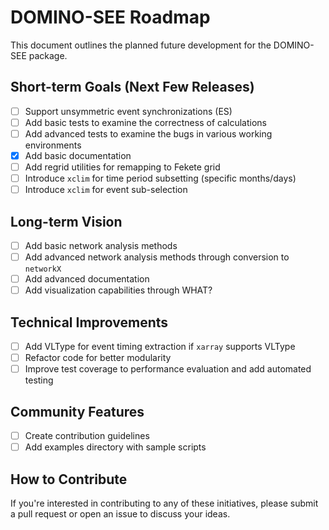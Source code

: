 # DOMINO-SEE Roadmap

This document outlines the planned future development for the DOMINO-SEE package.

## Short-term Goals (Next Few Releases)

- [ ] Support unsymmetric event synchronizations (ES)
- [ ] Add basic tests to examine the correctness of calculations
- [ ] Add advanced tests to examine the bugs in various working environments
- [x] Add basic documentation
- [ ] Add regrid utilities for remapping to Fekete grid
- [ ] Introduce `xclim` for time period subsetting (specific months/days)
- [ ] Introduce `xclim` for event sub-selection

## Long-term Vision

- [ ] Add basic network analysis methods
- [ ] Add advanced network analysis methods through conversion to `networkX`
- [ ] Add advanced documentation
- [ ] Add visualization capabilities through WHAT?

## Technical Improvements

- [ ] Add VLType for event timing extraction if `xarray` supports VLType
- [ ] Refactor code for better modularity
- [ ] Improve test coverage to performance evaluation and add automated testing

## Community Features

- [ ] Create contribution guidelines
- [ ] Add examples directory with sample scripts

## How to Contribute

If you're interested in contributing to any of these initiatives, please submit a pull request or open an issue to discuss your ideas.
